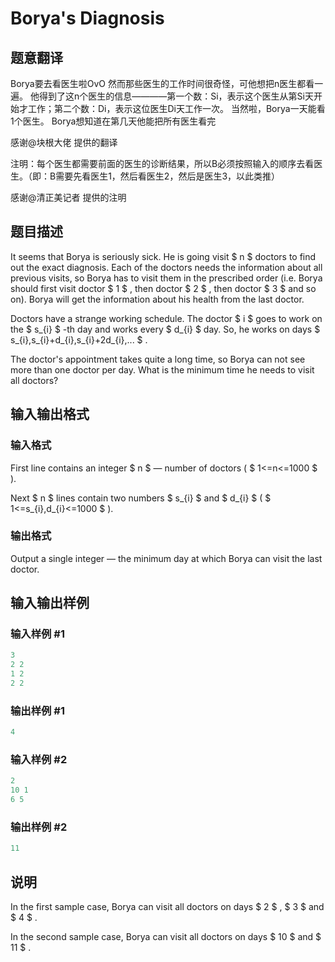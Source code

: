 # Borya&#039;s Diagnosis

## 题意翻译

Borya要去看医生啦OvO 然而那些医生的工作时间很奇怪，可他想把n医生都看一遍。 他得到了这n个医生的信息————第一个数：Si，表示这个医生从第Si天开始才工作；第二个数：Di，表示这位医生Di天工作一次。 当然啦，Borya一天能看1个医生。 Borya想知道在第几天他能把所有医生看完

感谢@块根大佬 提供的翻译

注明：每个医生都需要前面的医生的诊断结果，所以B必须按照输入的顺序去看医生。（即：B需要先看医生1，然后看医生2，然后是医生3，以此类推）

感谢@清正美记者 提供的注明

## 题目描述

It seems that Borya is seriously sick. He is going visit $ n $ doctors to find out the exact diagnosis. Each of the doctors needs the information about all previous visits, so Borya has to visit them in the prescribed order (i.e. Borya should first visit doctor $ 1 $ , then doctor $ 2 $ , then doctor $ 3 $ and so on). Borya will get the information about his health from the last doctor.

Doctors have a strange working schedule. The doctor $ i $ goes to work on the $ s_{i} $ -th day and works every $ d_{i} $ day. So, he works on days $ s_{i},s_{i}+d_{i},s_{i}+2d_{i},... $ .

The doctor's appointment takes quite a long time, so Borya can not see more than one doctor per day. What is the minimum time he needs to visit all doctors?

## 输入输出格式

### 输入格式

First line contains an integer $ n $ — number of doctors ( $ 1<=n<=1000 $ ).

Next $ n $ lines contain two numbers $ s_{i} $ and $ d_{i} $ ( $ 1<=s_{i},d_{i}<=1000 $ ).

### 输出格式

Output a single integer — the minimum day at which Borya can visit the last doctor.

## 输入输出样例

### 输入样例 #1

```cpp
3
2 2
1 2
2 2

```
### 输出样例 #1

```cpp
4

```
### 输入样例 #2

```cpp
2
10 1
6 5

```
### 输出样例 #2

```cpp
11

```
## 说明

In the first sample case, Borya can visit all doctors on days $ 2 $ , $ 3 $ and $ 4 $ .

In the second sample case, Borya can visit all doctors on days $ 10 $ and $ 11 $ .

